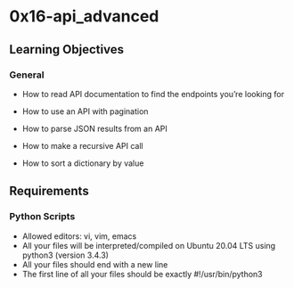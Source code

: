 # 0x16-api_advanced

## Learning Objectives

### General

- How to read API documentation to find the endpoints you’re looking for

- How to use an API with pagination
- How to parse JSON results from an API
- How to make a recursive API call
- How to sort a dictionary by value

## Requirements

### Python Scripts

- Allowed editors: vi, vim, emacs
- All your files will be interpreted/compiled on Ubuntu 20.04 LTS using python3 (version 3.4.3)
- All your files should end with a new line
- The first line of all your files should be exactly #!/usr/bin/python3
